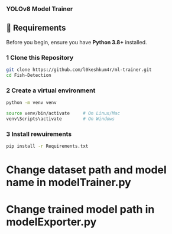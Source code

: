 ### YOLOv8 Model Trainer

## 🧠 Requirements

Before you begin, ensure you have **Python 3.8+** installed.

### 1️ Clone this Repository

```bash
git clone https://github.com/l0keshkum4r/ml-trainer.git
cd Fish-Detection
```

### 2 Create a virtual environment

```bash
python -m venv venv

source venv/bin/activate     # On Linux/Mac
venv\Scripts\activate        # On Windows
```

### 3 Install rewuirements

```bash
pip install -r Requirements.txt
```

# Change dataset path and model name in modelTrainer.py

# Change trained model path in modelExporter.py
